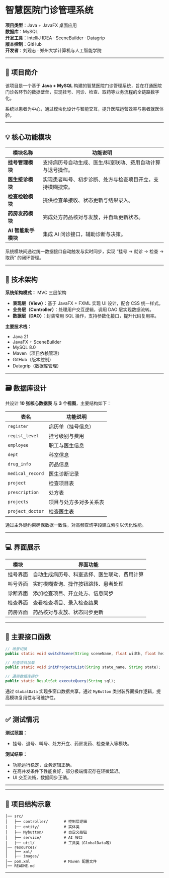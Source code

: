 # 智慧医院门诊管理系统

**项目类型**：Java + JavaFX 桌面应用  
**数据库**：MySQL  
**开发工具**：IntelliJ IDEA · SceneBuilder · Datagrip  
**版本控制**：GitHub  
**开发者**：刘观志 · 郑州大学计算机与人工智能学院  

---

## 📘 项目简介

该项目是一个基于 **Java + MySQL** 构建的智慧医院门诊管理系统，旨在打通医院门诊各环节的数据壁垒，实现挂号、问诊、检查、取药等业务流程的全链路数字化。

系统以患者为中心，通过模块化设计与智能交互，提升医院运营效率与患者就医体验。

---

## 💡 核心功能模块

| 模块名称 | 功能说明 |
|-----------|-----------|
| **挂号管理模块** | 支持病历号自动生成、医生/科室联动、费用自动计算与退号操作。 |
| **医生接诊模块** | 实现患者叫号、初步诊断、处方与检查项目开立，支持模糊搜索。 |
| **检查检验模块** | 提供检查单接收、状态更新与结果录入。 |
| **药房发药模块** | 完成处方药品核对与发放，并自动更新状态。 |
| **AI 智能助手模块** | 集成 AI 问诊接口，辅助诊断与决策。 |

系统模块间通过统一数据接口自动触发与实时同步，实现 “挂号 → 就诊 → 检查 → 取药” 的闭环管理。

---

## 🧱 技术架构

**系统架构模式：** MVC 三层架构  
- **表现层（View）**：基于 JavaFX + FXML 实现 UI 设计，配合 CSS 统一样式。  
- **业务层（Controller）**：处理用户交互逻辑，调用 DAO 层实现数据流转。  
- **数据层（DAO）**：封装常用 SQL 操作，支持参数化接口，提升代码复用率。

**主要技术栈：**
- Java 21
- JavaFX + SceneBuilder
- MySQL 8.0
- Maven（项目依赖管理）
- GitHub（版本控制）
- Datagrip（数据库管理）

---

## 🗃️ 数据库设计

共设计 **10 张核心数据表** 与 **3 个视图**，主要结构如下：

| 表名 | 功能说明 |
|------|-----------|
| `register` | 病历单（挂号信息） |
| `regist_level` | 挂号级别与费用 |
| `employee` | 职工与医生信息 |
| `dept` | 科室信息 |
| `drug_info` | 药品信息 |
| `medical_record` | 医生诊断记录 |
| `project` | 检查项目表 |
| `prescription` | 处方表 |
| `projects` | 项目与处方多对多关系表 |
| `project_doctor` | 检查医生表 |

通过主外键约束确保数据一致性，对高频查询字段建立索引以优化性能。

---

## 💻 界面展示

| 模块 | 界面功能 |
|------|-----------|
| 挂号界面 | 自动生成病历号、科室选择、医生联动、费用计算 |
| 叫号界面 | 实时模糊查询、操作按钮跳转、患者处理 |
| 诊断界面 | 添加检查项目、开立处方、信息同步 |
| 检查界面 | 查看检查项目、录入检查结果 |
| 药房界面 | 药品核对与发放、状态同步更新 |

---

## 🔧 主要接口函数

```java
// 场景切换
public static void switchScene(String sceneName, float width, float height, String title);

// 检查项目加载
public static void initProjectsList(String state_name, String state);

// 通用数据库操作
public static ResultSet executeQuery(String sql);
```

通过 `GlobalData` 实现多窗口数据共享，通过 `MyButton` 类封装界面操作逻辑，提高模块复用性与可维护性。

---

## ✅ 测试情况

**测试范围：**
- 挂号、退号、叫号、处方开立、药房发药、检查录入等模块。

**测试结果：**
- 功能运行稳定，业务逻辑正确。
- 在高并发条件下性能良好，部分极端情况存在轻微延迟。
- UI 交互流畅，数据同步正确。

---


---

## 🧾 项目结构示意

```
│── src/
│   ├── controller/       # 控制层逻辑
│   ├── entity/           # 实体类
│   ├── Mybutton/         # 自定义按钮
│   ├── service/          # AI 接口
│   ├── util/             # 工具类（GlobalData等）
│── resources/
│   ├── xml/
│   ├── images/
│── pom.xml               # Maven 配置文件
│── README.md
```

---


